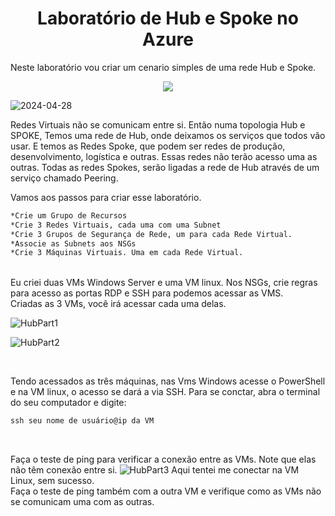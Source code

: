 <h1 align="center"> Laboratório de Hub e Spoke no Azure </h1>

Neste laboratório vou criar um cenario simples de uma rede Hub e Spoke.

<p align="center"><img src="http://img.shields.io/static/v1?label=STATUS&message=EM%20DESENVOLVIMENTO&color=GREEN&style=for-the-badge"/></p>

![2024-04-28](https://github.com/FelipeFerreira17/labAzureHubSpoke/assets/142698934/c50569ad-14eb-4649-acd5-15af92aa72a9)

Redes Virtuais não se comunicam entre si. Então numa topologia Hub e SPOKE, Temos uma rede de Hub, onde deixamos os serviços que todos vão usar.
E temos as Redes Spoke, que podem ser redes de produção, desenvolvimento, logística e outras. Essas redes não terão acesso uma as outras.
Todas as redes Spokes, serão ligadas a rede de Hub através de um serviço chamado Peering.

Vamos aos passos para criar esse laboratório.

```Markdown
*Crie um Grupo de Recursos
*Crie 3 Redes Virtuais, cada uma com uma Subnet
*Crie 3 Grupos de Segurança de Rede, um para cada Rede Virtual.
*Associe as Subnets aos NSGs
*Crie 3 Máquinas Virtuais. Uma em cada Rede Virtual.

```
<br>
Eu criei duas VMs Windows Server e uma VM linux.
Nos NSGs, crie regras para acesso as portas RDP e SSH para podemos acessar as VMS.

<br>
Criadas as 3 VMs, você irá acessar cada uma delas.
<br>

![HubPart1](https://github.com/FelipeFerreira17/labAzureHubSpoke/assets/142698934/16ada9c3-116b-42eb-98e6-ce25ff141f85)
<br>

![HubPart2](https://github.com/FelipeFerreira17/labAzureHubSpoke/assets/142698934/37dae2ac-a93d-413a-998e-7a4c5171c910)

<br>

Tendo acessados as três máquinas, nas Vms Windows acesse o PowerShell e na VM linux, o acesso se dará a via SSH. Para se conctar, abra o terminal do seu computador
e digite:
```Markdown
ssh seu nome de usuário@ip da VM
```

<br>

Faça o teste de ping para verificar a conexão entre as VMs.
Note que elas não têm conexão entre si.
![HubPart3](https://github.com/FelipeFerreira17/labAzureHubSpoke/assets/142698934/a5c4b493-49f7-496b-87a9-67483e21287a)
Aqui tentei me conectar na VM Linux, sem sucesso.
<br>
Faça o teste de ping também com a outra VM e verifique como as VMs não se comunicam uma com as outras.
